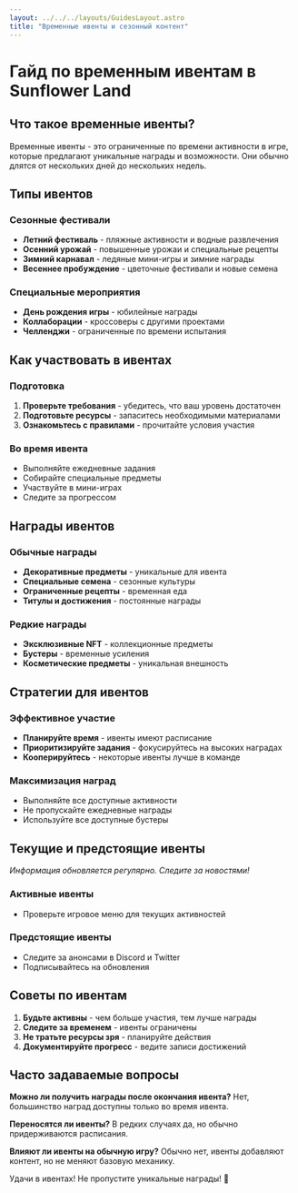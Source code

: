 ```yaml
---
layout: ../../../layouts/GuidesLayout.astro
title: "Временные ивенты и сезонный контент"
---
```


# Гайд по временным ивентам в Sunflower Land

## Что такое временные ивенты?

Временные ивенты - это ограниченные по времени активности в игре, которые предлагают уникальные награды и возможности. Они обычно длятся от нескольких дней до нескольких недель.

## Типы ивентов

### Сезонные фестивали
- **Летний фестиваль** - пляжные активности и водные развлечения
- **Осенний урожай** - повышенные урожаи и специальные рецепты
- **Зимний карнавал** - ледяные мини-игры и зимние награды
- **Весеннее пробуждение** - цветочные фестивали и новые семена

### Специальные мероприятия
- **День рождения игры** - юбилейные награды
- **Коллаборации** - кроссоверы с другими проектами
- **Челленджи** - ограниченные по времени испытания

## Как участвовать в ивентах

### Подготовка
1. **Проверьте требования** - убедитесь, что ваш уровень достаточен
2. **Подготовьте ресурсы** - запаситесь необходимыми материалами
3. **Ознакомьтесь с правилами** - прочитайте условия участия

### Во время ивента
- Выполняйте ежедневные задания
- Собирайте специальные предметы
- Участвуйте в мини-играх
- Следите за прогрессом

## Награды ивентов

### Обычные награды
- **Декоративные предметы** - уникальные для ивента
- **Специальные семена** - сезонные культуры
- **Ограниченные рецепты** - временная еда
- **Титулы и достижения** - постоянные награды

### Редкие награды
- **Эксклюзивные NFT** - коллекционные предметы
- **Бустеры** - временные усиления
- **Косметические предметы** - уникальная внешность

## Стратегии для ивентов

### Эффективное участие
- **Планируйте время** - ивенты имеют расписание
- **Приоритизируйте задания** - фокусируйтесь на высоких наградах
- **Кооперируйтесь** - некоторые ивенты лучше в команде

### Максимизация наград
- Выполняйте все доступные активности
- Не пропускайте ежедневные награды
- Используйте все доступные бустеры

## Текущие и предстоящие ивенты

*Информация обновляется регулярно. Следите за новостями!*

### Активные ивенты
- Проверьте игровое меню для текущих активностей

### Предстоящие ивенты
- Следите за анонсами в Discord и Twitter
- Подписывайтесь на обновления

## Советы по ивентам

1. **Будьте активны** - чем больше участия, тем лучше награды
2. **Следите за временем** - ивенты ограничены
3. **Не тратьте ресурсы зря** - планируйте действия
4. **Документируйте прогресс** - ведите записи достижений

## Часто задаваемые вопросы

**Можно ли получить награды после окончания ивента?**
Нет, большинство наград доступны только во время ивента.

**Переносятся ли ивенты?**
В редких случаях да, но обычно придерживаются расписания.

**Влияют ли ивенты на обычную игру?**
Обычно нет, ивенты добавляют контент, но не меняют базовую механику.

Удачи в ивентах! Не пропустите уникальные награды! 🎉